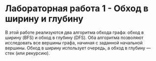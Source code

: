 # Лабораторная работа 1 - Обход в ширину и глубину
В этой работе реализуются два алгоритма обхода графа: обход в ширину (BFS) и обход в глубину (DFS). Оба алгоритма позволяют исследовать все вершины графа, начиная с заданной начальной вершины. Обход в ширину использует очередь, а обход в глубину — стек (или рекурсию).